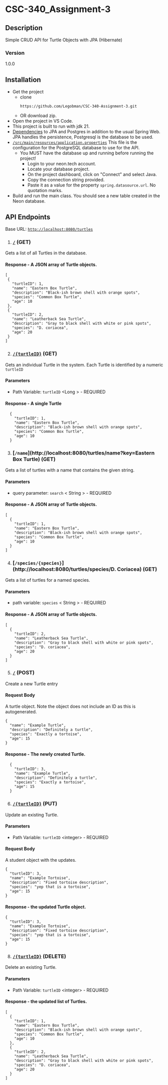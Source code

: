 # CSC-340_Assignment-3
## Description
Simple CRUD API for Turtle Objects with JPA (Hibernate)

### Version
1.0.0
## Installation
- Get the project
    - clone
        ```
        https://github.com/Legobman/CSC-340-Assignment-3.git
        ```
    - OR download zip.
- Open the project in VS Code.
- This project is built to run with jdk 21.
- [Dependencies](https://github.com/uncg-csc340/su25-jpa-crud-api/blob/3149ec363e4aae4baebe6f755df7d4c2d79c9d2c/pom.xml#L32) to JPA and Postgres in addition to the usual Spring Web. JPA handles the persistence, Postgresql is the database to be used.
- [`/src/main/resources/application.properties`](https://github.com/uncg-csc340/su25-jpa-crud-api/blob/main/src/main/resources/application.properties) This file  is the configuration for the PostgreSQL database to use for the API.
  - You MUST have the database up and running before running the project!
    - Login to your neon.tech account.
    - Locate your database project.
    - On the project dashboard, click on "Connect" and select Java.
    - Copy the connection string provided.
    - Paste it as a value for the property `spring.datasource.url`. No quotation marks.
- Build and run the main class. You should see a new table created in the Neon database.
## API Endpoints
Base URL: [`http://localhost:8080/turtles`](http://localhost:8080/turtles)
1. ### [`/`](http://localhost:8080/turtles) (GET)
Gets a list of all Turtles in the database.

#### Response - A JSON array of Turtle objects.

 ```
[
  {
    "turtleID": 1,
    "name": "Eastern Box Turtle",
    "description": "Black-ish brown shell with orange spots",
    "species": "Common Box Turtle",
    "age": 10
  },
  {
    "turtleID": 2,
    "name": "Leatherback Sea Turtle",
    "description": "Gray to black shell with white or pink spots",
    "species": "D. coriacea",
    "age": 20
  }
]
```
2. ### [`/{turtleID}`](http://localhost:8080/turtles/1) (GET)
Gets an individual Turtle in the system. Each Turtle is identified by a numeric `turtleID`

#### Parameters
- Path Variable: `turtleID` &lt;Long &gt; - REQUIRED

#### Response - A single Turtle

```
  {
    "turtleID": 1,
    "name": "Eastern Box Turtle",
    "description": "Black-ish brown shell with orange spots",
    "species": "Common Box Turtle",
    "age": 10
  }
```
3. ### [`/name`](http://localhost:8080/turtles/name?key=Eastern Box Turtle) (GET)
Gets a list of turtles with a name that contains the given string.

#### Parameters
- query parameter: `search` &lt; String &gt; - REQUIRED

#### Response - A JSON array of Turtle objects.

```
[
  {
    "turtleID": 1,
    "name": "Eastern Box Turtle",
    "description": "Black-ish brown shell with orange spots",
    "species": "Common Box Turtle",
    "age": 10
  }
]
```
4. ### [`/species/{species}`](http://localhost:8080/turtles/species/D. Coriacea) (GET)
Gets a list of turtles for a named species.

#### Parameters
- path variable: `species` &lt; String &gt; - REQUIRED

#### Response - A JSON array of Turtle objects.

```
[
  {
    "turtleID": 2,
    "name": "Leatherback Sea Turtle",
    "description": "Gray to black shell with white or pink spots",
    "species": "D. coriacea",
    "age": 20
  }
]
```
5. ### [`/`](http://localhost:8080/turtles) (POST)
Create  a new Turtle entry

#### Request Body
A turtle object. Note the object does not include an ID as this is autogenerated.
```
{
  "name": "Example Turtle",
  "description": "Definitely a turtle",
  "species": "Exactly a tortoise",
  "age": 15
}
```
#### Response - The newly created Turtle.

```
  {
    "turtleID": 3,
    "name": "Example Turtle",
    "description": "Definitely a turtle",
    "species": "Exactly a tortoise",
    "age": 15
  }
```
6. ### [`/{turtleID}`](http://localhost:8080/turtles/3) (PUT)
Update an existing Turtle.

#### Parameters
- Path Variable: `turtleID` &lt;integer&gt; - REQUIRED

#### Request Body
A student object with the updates.
```
{
  "turtleID": 3,
  "name": "Example Tortoise",
  "description": "Fixed tortoise description",
  "species": "yep that is a tortoise",
  "age": 15
}
```
#### Response - the updated Turtle object.
```
{
  "turtleID": 3,
  "name": "Example Tortoise",
  "description": "Fixed tortoise description",
  "species": "yep that is a tortoise",
  "age": 15
}
```
8. ### [`/{turtleID}`](http://localhost:8080/turtleID/3) (DELETE)
Delete an existing Turtle.

#### Parameters
- Path Variable: `turtleID` &lt;integer&gt; - REQUIRED

#### Response - the updated list of Turtles.
```
[
  {
    "turtleID": 1,
    "name": "Eastern Box Turtle",
    "description": "Black-ish brown shell with orange spots",
    "species": "Common Box Turtle",
    "age": 10
  },
  {
    "turtleID": 2,
    "name": "Leatherback Sea Turtle",
    "description": "Gray to black shell with white or pink spots",
    "species": "D. coriacea",
    "age": 20
  }
]
```
